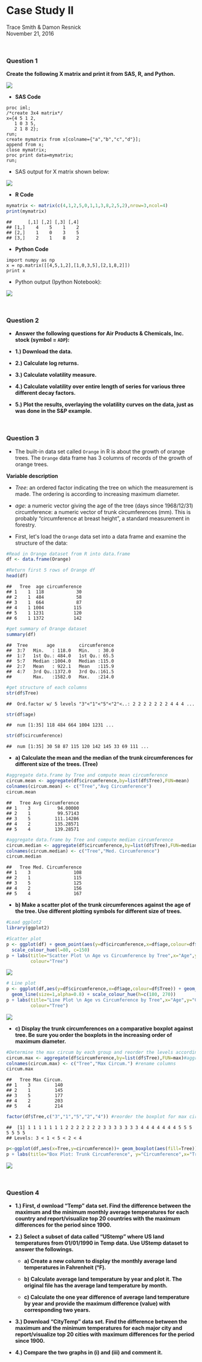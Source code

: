 # Case Study II
Trace Smith & Damon Resnick  
November 21, 2016  



<br>

### Question 1

**Create the following X matrix and print it from SAS, R, and Python.**

![](https://udacity-github-sync-content.s3.amazonaws.com/_attachments/26272/1479788865/Screen_Shot_2016-11-21_at_10.27.27_PM.png)

- **SAS Code**

```{}
proc iml;
/*create 3x4 matrix*/
x={4 5 1 2,
   1 0 3 5,
   2 1 8 2};
run;
create mymatrix from x[colname={"a","b","c","d"}];
append from x;
close mymatrix;
proc print data=mymatrix;
run;
```

- SAS output for X matrix shown below:

![](https://udacity-github-sync-content.s3.amazonaws.com/_attachments/26272/1479789335/Screen_Shot_2016-11-21_at_10.35.22_PM.png)


- **R Code**


```r
mymatrix <- matrix(c(4,1,2,5,0,1,1,3,8,2,5,2),nrow=3,ncol=4)
print(mymatrix)
```

```
##      [,1] [,2] [,3] [,4]
## [1,]    4    5    1    2
## [2,]    1    0    3    5
## [3,]    2    1    8    2
```

- **Python Code**

```{}
import numpy as np
x = np.matrix([[4,5,1,2],[1,0,3,5],[2,1,8,2]])
print x
```

 - Python output (Ipython Notebook):
 
 ![](https://udacity-github-sync-content.s3.amazonaws.com/_attachments/26272/1479789062/Screen_Shot_2016-11-21_at_10.30.42_PM.png)

<br>

### Question 2

- **Answer the following questions for Air Products & Chemicals, Inc. stock (symbol = `ADP`):**


- **1.) Download the data.**


- **2.) Calculate log returns.**


- **3.) Calculate volatility measure.**


- **4.) Calculate volatility over entire length of series for various three different decay factors.**


- **5.) Plot the results, overlaying the volatility curves on the data, just as was done in the S&P example.**

<br>

### Question 3

- The built-in data set called `Orange` in R is about the growth of orange trees. The `Orange` data frame has 3 columns of records of the growth of orange trees.

**Variable description**

- *Tree*: an ordered factor indicating the tree on which the measurement is made. The ordering  is according to increasing maximum diameter.

- *age*: a numeric vector giving the age of the tree (days since 1968/12/31) circumference: a numeric vector of trunk circumferences (mm). This is probably “circumference at breast height”, a standard measurement in forestry.

- First, let's load the `Orange` data set into a data frame and examine the structure of the data:

```r
#Read in Orange dataset from R into data.frame
df <- data.frame(Orange)
```


```r
#Return first 5 rows of Orange df
head(df)
```

```
##   Tree  age circumference
## 1    1  118            30
## 2    1  484            58
## 3    1  664            87
## 4    1 1004           115
## 5    1 1231           120
## 6    1 1372           142
```


```r
#get summary of Orange dataset
summary(df)
```

```
##  Tree       age         circumference  
##  3:7   Min.   : 118.0   Min.   : 30.0  
##  1:7   1st Qu.: 484.0   1st Qu.: 65.5  
##  5:7   Median :1004.0   Median :115.0  
##  2:7   Mean   : 922.1   Mean   :115.9  
##  4:7   3rd Qu.:1372.0   3rd Qu.:161.5  
##        Max.   :1582.0   Max.   :214.0
```


```r
#get structure of each columns
str(df$Tree)
```

```
##  Ord.factor w/ 5 levels "3"<"1"<"5"<"2"<..: 2 2 2 2 2 2 2 4 4 4 ...
```

```r
str(df$age)
```

```
##  num [1:35] 118 484 664 1004 1231 ...
```

```r
str(df$circumference)
```

```
##  num [1:35] 30 58 87 115 120 142 145 33 69 111 ...
```

- **a) Calculate the mean and the median of the trunk circumferences for different size of the trees. (Tree)**


```r
#aggregate data.frame by Tree and compute mean circumference
circum.mean <- aggregate(df$circumference,by=list(df$Tree),FUN=mean)
colnames(circum.mean) <- c("Tree","Avg Circumference")
circum.mean
```

```
##   Tree Avg Circumference
## 1    3          94.00000
## 2    1          99.57143
## 3    5         111.14286
## 4    2         135.28571
## 5    4         139.28571
```


```r
#aggregate data.frame by Tree and compute median circumference
circum.median <- aggregate(df$circumference,by=list(df$Tree),FUN=median)
colnames(circum.median) <- c("Tree","Med. Circumference")
circum.median
```

```
##   Tree Med. Circumference
## 1    3                108
## 2    1                115
## 3    5                125
## 4    2                156
## 5    4                167
```

- **b) Make a scatter plot of the trunk circumferences against the age of the tree. Use different plotting symbols for different size of trees.**


```r
#Load ggplot2
library(ggplot2)

#Scatter plot 
p <- ggplot(df) + geom_point(aes(y=df$circumference,x=df$age,colour=df$Tree)) +
  scale_colour_hue(l=80, c=150)
p + labs(title="Scatter Plot \n Age vs Circumference by Tree",x="Age",y="Circumference",
         colour="Tree")
```

![](report_files/figure-html/unnamed-chunk-8-1.png)<!-- -->


```r
# Line plot
p <- ggplot(df,aes(y=df$circumference,x=df$age,colour=df$Tree)) + geom_point() +
  geom_line(size=1,alpha=0.8) + scale_colour_hue(h=c(180, 270))
p + labs(title="Line Plot \n Age vs Circumference by Tree",x="Age",y="Circumference",
         colour="Tree")
```

![](report_files/figure-html/unnamed-chunk-9-1.png)<!-- -->


- **c) Display the trunk circumferences on a comparative boxplot against tree. Be sure you order the boxplots in the increasing order of maximum diameter.**


```r
#Determine the max circum by each group and reorder the levels accordingly 
circum.max <- aggregate(df$circumference,by=list(df$Tree),FUN=max)#aggregate for max circum
colnames(circum.max) <- c("Tree","Max Circum.") #rename columns
circum.max
```

```
##   Tree Max Circum.
## 1    3         140
## 2    1         145
## 3    5         177
## 4    2         203
## 5    4         214
```


```r
factor(df$Tree,c("3","1","5","2","4")) #reorder the boxplot for max circum. by tree
```

```
##  [1] 1 1 1 1 1 1 1 2 2 2 2 2 2 2 3 3 3 3 3 3 3 4 4 4 4 4 4 4 5 5 5 5 5 5 5
## Levels: 3 < 1 < 5 < 2 < 4
```


```r
p<-ggplot(df,aes(x=Tree,y=circumference))+ geom_boxplot(aes(fill=Tree))# ggplot: boxplot 
p + labs(title="Box Plot: Trunk Circumference", y="Circumference",x="Tree")
```

![](report_files/figure-html/unnamed-chunk-12-1.png)<!-- -->

<br>

### Question 4

- **1.)	First, d ownload “Temp” data set. Find the difference between the maximum and the minimum monthly average temperatures for each country and report/visualize top 20 countries with the maximum differences for the period since 1900.**


- **2.) Select a subset of data called “UStemp” where US land temperatures from 01/01/1990 in Temp data. Use UStemp dataset to answer the followings.**

  - **a) Create a new column to display the monthly average land temperatures in Fahrenheit (°F).**
  
  - **b) Calculate average land temperature by year and plot it. The original file has the average land temperature by month.** 
  
  - **c) Calculate the one year difference of average land temperature by year and provide the maximum difference (value) with corresponding two years.**


- **3.) Download “CityTemp” data set. Find the difference between the maximum and the minimum temperatures for each major city and report/visualize top 20 cities with maximum differences for the period since 1900.**

- **4.) Compare the two graphs in (i) and (iii)  and comment it.**







